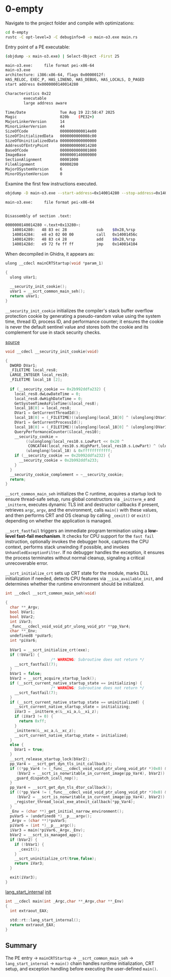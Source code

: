 # 0-empty

Navigate to the project folder and compile with optimizations:

```sh
cd 0-empty
rustc -C opt-level=3 -C debuginfo=0 -o main-o3.exe main.rs
```

Entry point of a PE executable:

```sh
(objdump -x main-o3.exe) | Select-Object -First 25

main-o3.exe:     file format pei-x86-64
main-o3.exe
architecture: i386:x86-64, flags 0x0000012f:
HAS_RELOC, EXEC_P, HAS_LINENO, HAS_DEBUG, HAS_LOCALS, D_PAGED
start address 0x0000000140014280

Characteristics 0x22
        executable
        large address aware

Time/Date               Tue Aug 19 22:58:47 2025
Magic                   020b    (PE32+)
MajorLinkerVersion      14
MinorLinkerVersion      44
SizeOfCode              0000000000014e00
SizeOfInitializedData   0000000000008c00
SizeOfUninitializedData 0000000000000000
AddressOfEntryPoint     0000000000014280
BaseOfCode              0000000000001000
ImageBase               0000000140000000
SectionAlignment        00001000
FileAlignment           00000200
MajorOSystemVersion     6
MinorOSystemVersion     0
```

Examine the first few instructions executed.

```sh
objdump -D main-o3.exe --start-address=0x140014280 --stop-address=0x140014290

main-o3.exe:     file format pei-x86-64


Disassembly of section .text:

0000000140014280 <.text+0x13280>:
   140014280:   48 83 ec 28             sub    $0x28,%rsp
   140014284:   e8 e3 02 00 00          call   0x14001456c
   140014289:   48 83 c4 28             add    $0x28,%rsp
   14001428d:   e9 72 fe ff ff          jmp    0x140014104
```

When decompiled in Ghidra, it appears as:

```c
ulong __cdecl mainCRTStartup(void *param_1)

{
  ulong uVar1;
  
  __security_init_cookie();
  uVar1 = __scrt_common_main_seh();
  return uVar1;
}

```

`__security_init_cookie` initializes the compiler's stack buffer overflow protection cookie by generating a pseudo-random value using the system time, thread ID, process ID, and performance counter; it ensures the cookie is never the default sentinel value and stores both the cookie and its complement for use in stack security checks.

[source](https://learn.microsoft.com/en-us/cpp/c-runtime-library/reference/security-init-cookie?view=msvc-170)

```c
void __cdecl __security_init_cookie(void)

{
  DWORD DVar1;
  _FILETIME local_res8;
  LARGE_INTEGER local_res10;
  _FILETIME local_18 [2];
  
  if (__security_cookie == 0x2b992ddfa232) {
    local_res8.dwLowDateTime = 0;
    local_res8.dwHighDateTime = 0;
    GetSystemTimeAsFileTime(&local_res8);
    local_18[0] = local_res8;
    DVar1 = GetCurrentThreadId();
    local_18[0] = (_FILETIME)((ulonglong)local_18[0] ^ (ulonglong)DVar1);
    DVar1 = GetCurrentProcessId();
    local_18[0] = (_FILETIME)((ulonglong)local_18[0] ^ (ulonglong)DVar1);
    QueryPerformanceCounter(&local_res10);
    __security_cookie =
         ((ulonglong)local_res10.s.LowPart << 0x20 ^
          CONCAT44(local_res10.s.HighPart,local_res10.s.LowPart) ^ (ulonglong)local_18[0] ^
         (ulonglong)local_18) & 0xffffffffffff;
    if (__security_cookie == 0x2b992ddfa232) {
      __security_cookie = 0x2b992ddfa233;
    }
  }
  __security_cookie_complement = ~__security_cookie;
  return;
}

```

`__scrt_common_main_seh` initializes the C runtime, acquires a startup lock to ensure thread-safe setup, runs global constructors via `_initterm_e` and `_initterm`, executes dynamic TLS init and destructor callbacks if present, retrieves `argc`, `argv`, and the environment, calls `main()` with these values, and then performs CRT and OS cleanup by calling `_cexit()` or `exit()` depending on whether the application is managed.

`__scrt_fastfail` triggers an immediate program termination using a **low-level fast-fail mechanism**. It checks for CPU support for the `fast fail` instruction, optionally invokes the debugger hook, captures the CPU context, performs stack unwinding if possible, and invokes `UnhandledExceptionFilter`. If no debugger handles the exception, it ensures the process terminates without normal cleanup, signaling a critical unrecoverable error.

`__scrt_initialize_crt` sets up CRT state for the module, marks DLL initialization if needed, detects CPU features via `__isa_available_init`, and determines whether the runtime environment should be initialized.


```c
int __cdecl __scrt_common_main_seh(void)

{
  char **_Argv;
  bool bVar1;
  bool bVar2;
  int iVar3;
  _func___cdecl_void_void_ptr_ulong_void_ptr **pp_Var4;
  char **_Env;
  undefined8 *puVar5;
  int *piVar6;
  
  bVar1 = __scrt_initialize_crt(exe);
  if (!bVar1) {
                    /* WARNING: Subroutine does not return */
    __scrt_fastfail(7);
  }
  bVar1 = false;
  bVar2 = __scrt_acquire_startup_lock();
  if (__scrt_current_native_startup_state == initializing) {
                    /* WARNING: Subroutine does not return */
    __scrt_fastfail(7);
  }
  if (__scrt_current_native_startup_state == uninitialized) {
    __scrt_current_native_startup_state = initializing;
    iVar3 = _initterm_e(&__xi_a,&__xi_z);
    if (iVar3 != 0) {
      return 0xff;
    }
    _initterm(&__xc_a,&__xc_z);
    __scrt_current_native_startup_state = initialized;
  }
  else {
    bVar1 = true;
  }
  __scrt_release_startup_lock(bVar2);
  pp_Var4 = __scrt_get_dyn_tls_init_callback();
  if ((*pp_Var4 != (_func___cdecl_void_void_ptr_ulong_void_ptr *)0x0) &&
     (bVar2 = __scrt_is_nonwritable_in_current_image(pp_Var4), bVar2)) {
    _guard_dispatch_icall_nop();
  }
  pp_Var4 = __scrt_get_dyn_tls_dtor_callback();
  if ((*pp_Var4 != (_func___cdecl_void_void_ptr_ulong_void_ptr *)0x0) &&
     (bVar2 = __scrt_is_nonwritable_in_current_image(pp_Var4), bVar2)) {
    _register_thread_local_exe_atexit_callback(*pp_Var4);
  }
  _Env = (char **)_get_initial_narrow_environment();
  puVar5 = (undefined8 *)__p___argv();
  _Argv = (char **)*puVar5;
  piVar6 = (int *)__p___argc();
  iVar3 = main(*piVar6,_Argv,_Env);
  bVar2 = __scrt_is_managed_app();
  if (bVar2) {
    if (!bVar1) {
      _cexit();
    }
    __scrt_uninitialize_crt(true,false);
    return iVar3;
  }

  exit(iVar3);
}

```

[lang_start_internal](https://github.com/rust-lang/rust/blob/master/library/std/src/rt.rs#L173)
[init](https://github.com/rust-lang/rust/blob/master/library/std/src/rt.rs#L111)

```c
int __cdecl main(int _Argc,char **_Argv,char **_Env)
{
  int extraout_EAX;
  
  std::rt::lang_start_internal();
  return extraout_EAX;
}

```

## Summary

The PE entry -> `mainCRTStartup` -> `__scrt_common_main_seh` -> `lang_start_internal` -> `main()` chain handles runtime initialization, CRT setup, and exception handling before executing the user-defined `main()`.
